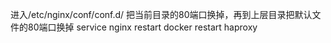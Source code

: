 进入/etc/nginx/conf/conf.d/
把当前目录的80端口换掉，再到上层目录把默认文件的80端口换掉
service nginx restart
docker restart haproxy
